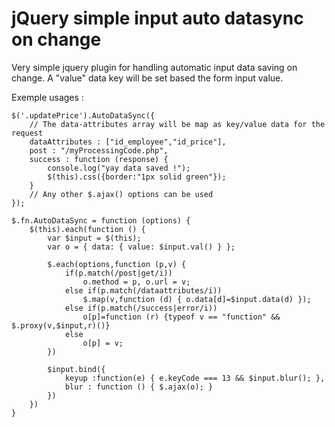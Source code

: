 # jQuery simple input auto datasync on change
Very simple jquery plugin for handling automatic input data saving on change. A "value" data key will be set based the form input value.

Exemple usages : 
```
$('.updatePrice').AutoDataSync({
    // The data-attributes array will be map as key/value data for the request
    dataAttributes : ["id_employee","id_price"],
    post : "/myProcessingCode.php",
    success : function (response) {
        console.log("yay data saved !");
        $(this).css({border:"1px solid green"});
    }
    // Any other $.ajax() options can be used
});
```
```
$.fn.AutoDataSync = function (options) {
	$(this).each(function () {
		var $input = $(this);
		var o = { data: { value: $input.val() } };
	
		$.each(options,function (p,v) {
			if(p.match(/post|get/i))
				o.method = p, o.url = v;
			else if(p.match(/dataattributes/i))
				$.map(v,function (d) { o.data[d]=$input.data(d) });
			else if(p.match(/success|error/i))
				o[p]=function (r) {typeof v == "function" && $.proxy(v,$input,r)()} 
			else 
				o[p] = v;
		})

		$input.bind({
			keyup :function(e) { e.keyCode === 13 && $input.blur(); },
			blur : function () { $.ajax(o); }
		})
	})
}
```
